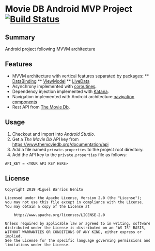 # Movie DB Android MVP Project [![Build Status](https://travis-ci.org/mbarrben/moviedb.svg?branch=master)](https://travis-ci.org/mbarrben/moviedb)


## Summary

Android project following MVVM architecture


## Features

* MVVM architecture with vertical features separated by packages:
** [DataBinding][1]
** [ViewModel][2]
** [LiveData][3]
* Asynchrony implemented with [coroutines][4].
* Dependency injection implemented with [Katana][5].
* Navigation implemented with Android architecture [navigation components][6]
* Rest API from [The Movie Db][7].


## Usage

1. Checkout and import into *Android Studio*.
2. Get a *The Movie Db* API key from https://www.themoviedb.org/documentation/api
3. Add a file named `private.properties` to the project root directory.
4. Add the API key to the `private.properties` file as follows:


```
API_KEY = <YOUR API KEY HERE>
```


## License

    Copyright 2019 Miguel Barrios Benito

    Licensed under the Apache License, Version 2.0 (the "License");
    you may not use this file except in compliance with the License.
    You may obtain a copy of the License at

        http://www.apache.org/licenses/LICENSE-2.0

    Unless required by applicable law or agreed to in writing, software
    distributed under the License is distributed on an "AS IS" BASIS,
    WITHOUT WARRANTIES OR CONDITIONS OF ANY KIND, either express or implied.
    See the License for the specific language governing permissions and
    limitations under the License.


[1]: https://developer.android.com/topic/libraries/data-binding
[2]: https://developer.android.com/topic/libraries/architecture/viewmodel
[3]: https://developer.android.com/topic/libraries/architecture/livedata
[4]: https://kotlinlang.org/docs/reference/coroutines-overview.html
[5]: https://github.com/rewe-digital/katana
[6]: https://developer.android.com/guide/navigation/
[7]: https://www.themoviedb.org/
